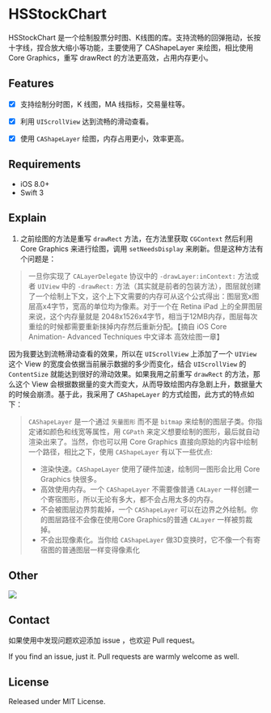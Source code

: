 # HSStockChart
HSStockChart 是一个绘制股票分时图、K线图的库。支持流畅的回弹拖动，长按十字线，捏合放大缩小等功能，主要使用了 CAShapeLayer 来绘图，相比使用 Core Graphics，重写 drawRect 的方法更高效，占用内存更小。

## Features
- [x] 支持绘制分时图，K 线图，MA 线指标，交易量柱等。
- [x] 利用 `UIScrollView` 达到流畅的滑动查看。
- [x] 使用 `CAShapeLayer` 绘图，内存占用更小，效率更高。


## Requirements

- iOS 8.0+
- Swift 3


## Explain

1. 之前绘图的方法是重写 `drawRect` 方法，在方法里获取 `CGContext` 然后利用Core Graphics 来进行绘图，调用 `setNeedsDisplay` 来刷新。但是这种方法有个问题是：

>一旦你实现了 `CALayerDelegate` 协议中的 `-drawLayer:inContext:` 方法或者 `UIView` 中的 `-drawRect:` 方法（其实就是前者的包装方法），图层就创建了一个绘制上下文，这个上下文需要的内存可从这个公式得出：图层宽x图层高x4字节，宽高的单位均为像素。对于一个在 Retina iPad 上的全屏图层来说，这个内存量就是 2048x1526x4字节，相当于12MB内存，图层每次重绘的时候都需要重新抹掉内存然后重新分配。【摘自 iOS Core Animation- Advanced Techniques 中文译本 高效绘图一章】

因为我要达到流畅滑动查看的效果，所以在 `UIScrollView` 上添加了一个 `UIView` 这个 View 的宽度会依据当前展示数据的多少而变化，结合 `UIScrollView` 的 `ContentSize` 就能达到很好的滑动效果。如果我用之前重写 `drawRect` 的方法，那么这个 View 会根据数据量的变大而变大，从而导致绘图内存急剧上升，数据量大的时候会崩溃。基于此，我采用了 `CAShapeLayer` 的方式绘图，此方式的特点如下：
>`CAShapeLayer` 是一个通过 `矢量图形` 而不是 `bitmap` 来绘制的图层子类。你指定诸如颜色和线宽等属性，用 `CGPath` 来定义想要绘制的图形，最后就自动渲染出来了。当然，你也可以用 Core Graphics 直接向原始的内容中绘制一个路径，相比之下，使用 `CAShapeLayer` 有以下一些优点:
>- 渲染快速。`CAShapeLayer`  使用了硬件加速，绘制同一图形会比用 Core Graphics 快很多。
>- 高效使用内存。一个 `CAShapeLayer` 不需要像普通 `CALayer` 一样创建一个寄宿图形，所以无论有多大，都不会占用太多的内存。 
>- 不会被图层边界剪裁掉，一个 `CAShapeLayer` 可以在边界之外绘制。你的图层路径不会像在使用Core Graphics的普通 `CALayer` 一样被剪裁掉。
>- 不会出现像素化。当你给 `CAShapeLayer` 做3D变换时，它不像一个有寄宿图的普通图层一样变得像素化



## Other
![](https://github.com/zyphs21/HSStockChart/blob/master/HSStockChartDemo/HSStockChart.gif)


## Contact

如果使用中发现问题欢迎添加 issue ，也欢迎 Pull request。

If you find an issue, just it. Pull requests are warmly welcome as well.

## License

Released under MIT License.

